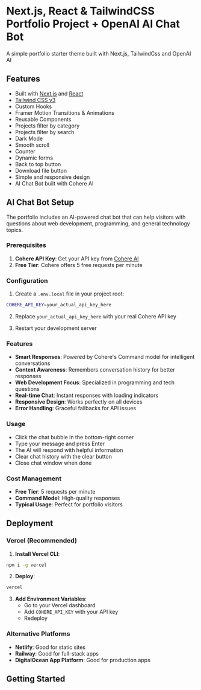 # Next.js, React & TailwindCSS Portfolio Project + OpenAI AI Chat Bot

A simple portfolio starter theme built with Next.js, TailwindCss and OpenAI AI

## Features

- Built with [Next.js](https://nextjs.org) and [React](https://reactjs.org)
- [Tailwind CSS v3](https://tailwindcss.com)
- Custom Hooks
- Framer Motion Transitions & Animations
- Reusable Components
- Projects filter by category
- Projects filter by search
- Dark Mode
- Smooth scroll
- Counter
- Dynamic forms
- Back to top button
- Download file button
- Simple and responsive design
- AI Chat Bot built with Cohere AI

## AI Chat Bot Setup

The portfolio includes an AI-powered chat bot that can help visitors with questions about web development, programming, and general technology topics.

### Prerequisites

1. **Cohere API Key**: Get your API key from [Cohere AI](https://cohere.ai/)
2. **Free Tier**: Cohere offers 5 free requests per minute

### Configuration

1. Create a `.env.local` file in your project root:

```bash
COHERE_API_KEY=your_actual_api_key_here
```

2. Replace `your_actual_api_key_here` with your real Cohere API key

3. Restart your development server

### Features

- **Smart Responses**: Powered by Cohere's Command model for intelligent conversations
- **Context Awareness**: Remembers conversation history for better responses
- **Web Development Focus**: Specialized in programming and tech questions
- **Real-time Chat**: Instant responses with loading indicators
- **Responsive Design**: Works perfectly on all devices
- **Error Handling**: Graceful fallbacks for API issues

### Usage

- Click the chat bubble in the bottom-right corner
- Type your message and press Enter
- The AI will respond with helpful information
- Clear chat history with the clear button
- Close chat window when done

### Cost Management

- **Free Tier**: 5 requests per minute
- **Command Model**: High-quality responses
- **Typical Usage**: Perfect for portfolio visitors

## Deployment

### Vercel (Recommended)

1. **Install Vercel CLI**:

```bash
npm i -g vercel
```

2. **Deploy**:

```bash
vercel
```

3. **Add Environment Variables**:
   - Go to your Vercel dashboard
   - Add `COHERE_API_KEY` with your API key
   - Redeploy

### Alternative Platforms

- **Netlify**: Good for static sites
- **Railway**: Good for full-stack apps
- **DigitalOcean App Platform**: Good for production apps

## Getting Started
